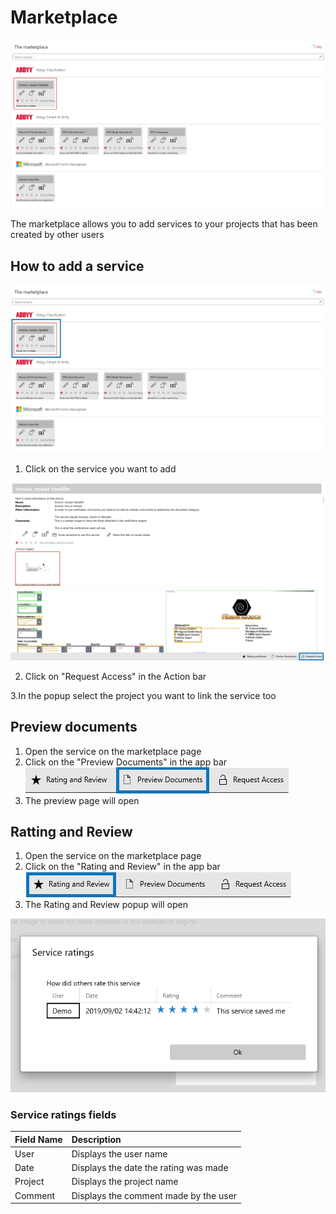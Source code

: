 # Marketplace

![](/assets/image%20%2855%29.png)

The marketplace allows you to add services to your projects that has been created by other users

## How to add a service

![](/assets/image%20%2818%29.png)

1. Click on the service you want to add

![](/assets/image%20%282%29.png)

2. Click on "Request Access" in the Action bar

3.In the popup select the project you want to link the service too

## Preview documents

1. Open the service on the marketplace page
2. Click on the "Preview Documents" in the app bar ![](/assets/image.png) 
3. The preview page will open

## Ratting and Review

1. Open the service on the marketplace page
2. Click on the "Rating and Review" in the app bar  ![](/assets/image%20%2846%29.png) 
3. The Rating and Review popup will open

![](/assets/marketplace-retings.png)  

### Service ratings fields

| Field Name | Description |
| :--- | :--- |
| User | Displays the user name |
| Date | Displays the date  the rating was made |
| Project | Displays the project name |
| Comment | Displays the comment made by the user |

